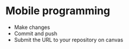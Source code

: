 # Mobile programming
* Make changes
* Commit and push
* Submit the URL to your repository on canvas
